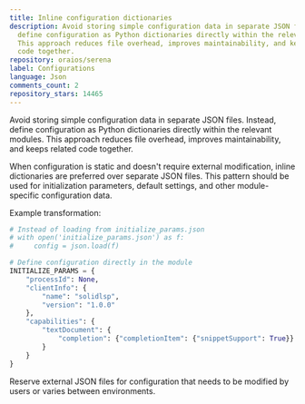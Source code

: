 ```yaml
---
title: Inline configuration dictionaries
description: Avoid storing simple configuration data in separate JSON files. Instead,
  define configuration as Python dictionaries directly within the relevant modules.
  This approach reduces file overhead, improves maintainability, and keeps related
  code together.
repository: oraios/serena
label: Configurations
language: Json
comments_count: 2
repository_stars: 14465
---
```


Avoid storing simple configuration data in separate JSON files. Instead, define configuration as Python dictionaries directly within the relevant modules. This approach reduces file overhead, improves maintainability, and keeps related code together.

When configuration is static and doesn't require external modification, inline dictionaries are preferred over separate JSON files. This pattern should be used for initialization parameters, default settings, and other module-specific configuration data.

Example transformation:
```python
# Instead of loading from initialize_params.json
# with open('initialize_params.json') as f:
#     config = json.load(f)

# Define configuration directly in the module
INITIALIZE_PARAMS = {
    "processId": None,
    "clientInfo": {
        "name": "solidlsp",
        "version": "1.0.0"
    },
    "capabilities": {
        "textDocument": {
            "completion": {"completionItem": {"snippetSupport": True}}
        }
    }
}
```

Reserve external JSON files for configuration that needs to be modified by users or varies between environments.